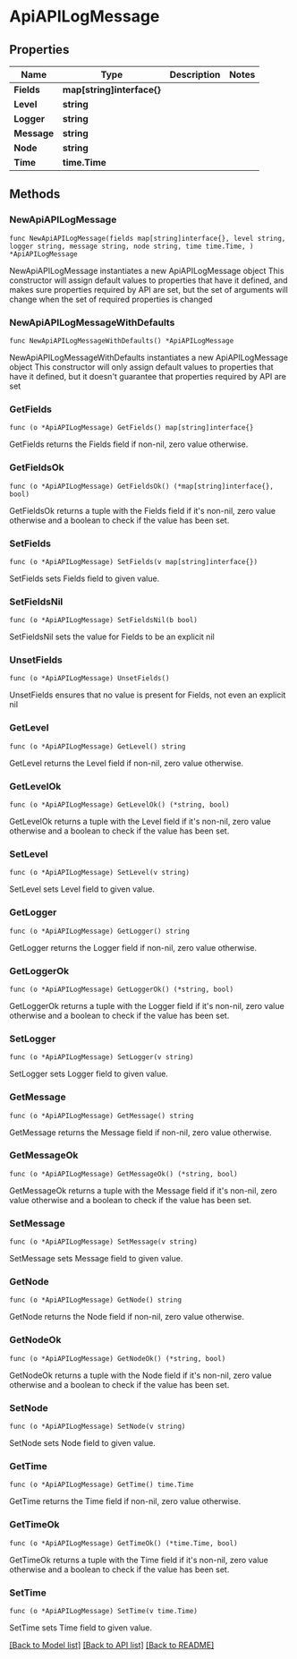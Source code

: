# ApiAPILogMessage

## Properties

Name | Type | Description | Notes
------------ | ------------- | ------------- | -------------
**Fields** | **map[string]interface{}** |  | 
**Level** | **string** |  | 
**Logger** | **string** |  | 
**Message** | **string** |  | 
**Node** | **string** |  | 
**Time** | **time.Time** |  | 

## Methods

### NewApiAPILogMessage

`func NewApiAPILogMessage(fields map[string]interface{}, level string, logger string, message string, node string, time time.Time, ) *ApiAPILogMessage`

NewApiAPILogMessage instantiates a new ApiAPILogMessage object
This constructor will assign default values to properties that have it defined,
and makes sure properties required by API are set, but the set of arguments
will change when the set of required properties is changed

### NewApiAPILogMessageWithDefaults

`func NewApiAPILogMessageWithDefaults() *ApiAPILogMessage`

NewApiAPILogMessageWithDefaults instantiates a new ApiAPILogMessage object
This constructor will only assign default values to properties that have it defined,
but it doesn't guarantee that properties required by API are set

### GetFields

`func (o *ApiAPILogMessage) GetFields() map[string]interface{}`

GetFields returns the Fields field if non-nil, zero value otherwise.

### GetFieldsOk

`func (o *ApiAPILogMessage) GetFieldsOk() (*map[string]interface{}, bool)`

GetFieldsOk returns a tuple with the Fields field if it's non-nil, zero value otherwise
and a boolean to check if the value has been set.

### SetFields

`func (o *ApiAPILogMessage) SetFields(v map[string]interface{})`

SetFields sets Fields field to given value.


### SetFieldsNil

`func (o *ApiAPILogMessage) SetFieldsNil(b bool)`

 SetFieldsNil sets the value for Fields to be an explicit nil

### UnsetFields
`func (o *ApiAPILogMessage) UnsetFields()`

UnsetFields ensures that no value is present for Fields, not even an explicit nil
### GetLevel

`func (o *ApiAPILogMessage) GetLevel() string`

GetLevel returns the Level field if non-nil, zero value otherwise.

### GetLevelOk

`func (o *ApiAPILogMessage) GetLevelOk() (*string, bool)`

GetLevelOk returns a tuple with the Level field if it's non-nil, zero value otherwise
and a boolean to check if the value has been set.

### SetLevel

`func (o *ApiAPILogMessage) SetLevel(v string)`

SetLevel sets Level field to given value.


### GetLogger

`func (o *ApiAPILogMessage) GetLogger() string`

GetLogger returns the Logger field if non-nil, zero value otherwise.

### GetLoggerOk

`func (o *ApiAPILogMessage) GetLoggerOk() (*string, bool)`

GetLoggerOk returns a tuple with the Logger field if it's non-nil, zero value otherwise
and a boolean to check if the value has been set.

### SetLogger

`func (o *ApiAPILogMessage) SetLogger(v string)`

SetLogger sets Logger field to given value.


### GetMessage

`func (o *ApiAPILogMessage) GetMessage() string`

GetMessage returns the Message field if non-nil, zero value otherwise.

### GetMessageOk

`func (o *ApiAPILogMessage) GetMessageOk() (*string, bool)`

GetMessageOk returns a tuple with the Message field if it's non-nil, zero value otherwise
and a boolean to check if the value has been set.

### SetMessage

`func (o *ApiAPILogMessage) SetMessage(v string)`

SetMessage sets Message field to given value.


### GetNode

`func (o *ApiAPILogMessage) GetNode() string`

GetNode returns the Node field if non-nil, zero value otherwise.

### GetNodeOk

`func (o *ApiAPILogMessage) GetNodeOk() (*string, bool)`

GetNodeOk returns a tuple with the Node field if it's non-nil, zero value otherwise
and a boolean to check if the value has been set.

### SetNode

`func (o *ApiAPILogMessage) SetNode(v string)`

SetNode sets Node field to given value.


### GetTime

`func (o *ApiAPILogMessage) GetTime() time.Time`

GetTime returns the Time field if non-nil, zero value otherwise.

### GetTimeOk

`func (o *ApiAPILogMessage) GetTimeOk() (*time.Time, bool)`

GetTimeOk returns a tuple with the Time field if it's non-nil, zero value otherwise
and a boolean to check if the value has been set.

### SetTime

`func (o *ApiAPILogMessage) SetTime(v time.Time)`

SetTime sets Time field to given value.



[[Back to Model list]](../README.md#documentation-for-models) [[Back to API list]](../README.md#documentation-for-api-endpoints) [[Back to README]](../README.md)


